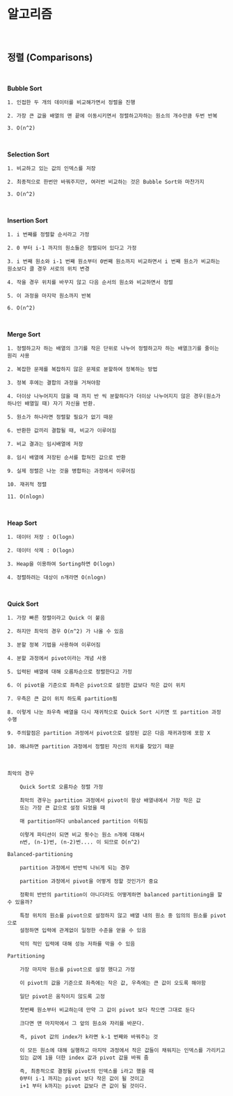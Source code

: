 # **알고리즘**

<br>

## **정렬 (Comparisons)**

<br>

**Bubble Sort**

    1. 인접한 두 개의 데이터를 비교해가면서 정렬을 진행

    2. 가장 큰 값을 배열의 맨 끝에 이동시키면서 정렬하고자하는 원소의 개수만큼 두번 반복

    3. O(n^2)

<br>

**Selection Sort**

    1. 비교하고 있는 값의 인덱스를 저장

    2. 최종적으로 한번만 바꿔주지만, 여러번 비교하는 것은 Bubble Sort와 마찬가지

    3. O(n^2)

<br>

**Insertion Sort**

    1. i 번째를 정렬할 순서라고 가정

    2. 0 부터 i-1 까지의 원소들은 정렬되어 있다고 가정

    3. i 번째 원소와 i-1 번째 원소부터 0번째 원소까지 비교하면서 i 번째 원소가 비교하는 원소보다 클 경우 서로의 위치 변경

    4. 작을 경우 위치를 바꾸지 않고 다음 순서의 원소와 비교하면서 정렬

    5. 이 과정을 마지막 원소까지 반복

    6. O(n^2)

<br>

**Merge Sort**

    1. 정렬하고자 하는 배열의 크기를 작은 단위로 나누어 정렬하고자 하는 배열크기를 줄이는 원리 사용

    2. 복잡한 문제를 복잡하지 않은 문제로 분할하여 정복하는 방법

    3. 정복 후에는 결합의 과정을 거쳐야함

    4. 더이상 나누어지지 않을 때 까지 반 씩 분할하다가 더이상 나누어지지 않은 경우(원소가 하나인 배열일 때) 자기 자신을 반환.

    5. 원소가 하나라면 정렬할 필요가 없기 때문

    6. 반환한 값끼리 결합될 때, 비교가 이루어짐

    7. 비교 결과는 임시배열에 저장

    8. 임시 배열에 저장된 순서를 합쳐진 값으로 반환

    9. 실제 정렬은 나눈 것을 병합하는 과정에서 이루어짐

    10. 재귀적 정렬

    11. O(nlogn)

<br>

**Heap Sort**

    1. 데이터 저장 : O(logn)

    2. 데이터 삭제 : O(logn)

    3. Heap을 이용하여 Sorting하면 O(logn)

    4. 정렬하려는 대상이 n개라면 O(nlogn)

<br>

**Quick Sort**

    1. 가장 빠른 정렬이라고 Quick 이 붙음

    2. 하지만 최악의 경우 O(n^2) 가 나올 수 있음

    3. 분할 정복 기법을 사용하여 이루어짐

    4. 분할 과정에서 pivot이라는 개념 사용

    5. 입력된 배열에 대해 오름차순으로 정렬한다고 가정

    6. 이 pivot을 기준으로 좌측은 pivot으로 설정한 값보다 작은 값이 위치

    7. 우측은 큰 값이 위치 하도록 partition됨

    8. 이렇게 나눈 좌우측 배열을 다시 재귀적으로 Quick Sort 시키면 또 partition 과정 수행

    9. 주의할점은 partition 과정에서 pivot으로 설정된 값은 다음 재귀과정에 포함 X

    10. 왜냐하면 partition 과정에서 정렬된 자신의 위치를 찾았기 때문

<br>

    최악의 경우

        Quick Sort로 오름차순 정렬 가정

        최악의 경우는 partition 과정에서 pivot이 항상 배열내에서 가장 작은 값
        또는 가장 큰 값으로 설정 되었을 때

        매 partition마다 unbalanced partition 이뤄짐

        이렇게 파티션이 되면 비교 횟수는 원소 n개에 대해서
        n번, (n-1)번, (n-2)번.... 이 되므로 O(n^2)

    Balanced-partitioning

        partition 과정에서 반반씩 나뉘게 되는 경우

        partition 과정에서 pivot을 어떻게 정할 것인가가 중요

        정확히 반반의 partition이 아니더라도 어떻게하면 balanced partitioning을 할 수 있을까?

        특정 위치의 원소를 pivot으로 설정하지 않고 배열 내의 원소 중 임의의 원소를 pivot으로
        설정하면 입력에 관계없이 일정한 수준을 얻을 수 있음

        악의 적인 입력에 대해 성능 저하를 막을 수 있음

    Partitioning

        가장 마지막 원소를 pivot으로 설정 했다고 가정

        이 pivot의 값을 기준으로 좌측에는 작은 값, 우측에는 큰 값이 오도록 해야함

        일단 pivot은 움직이지 않도록 고정

        첫번째 원소부터 비교하는데 만약 그 값이 pivot 보다 작으면 그대로 둔다

        크다면 맨 마지막에서 그 앞의 원소와 자리를 바꾼다.

        즉, pivot 값의 index가 k라면 k-1 번째와 바꿔주는 것

        이 모든 원소에 대해 실행하고 마지막 과정에서 작은 값들이 채워지는 인덱스를 가리키고
        있는 값에 1을 더한 index 값과 pivot 값을 바꿔 줌

        즉, 최종적으로 결정될 pivot의 인덱스를 i라고 했을 때
        0부터 i-1 까지는 pivot 보다 작은 값이 될 것이고
        i+1 부터 k까지는 pivot 값보다 큰 값이 될 것이다.

<br>